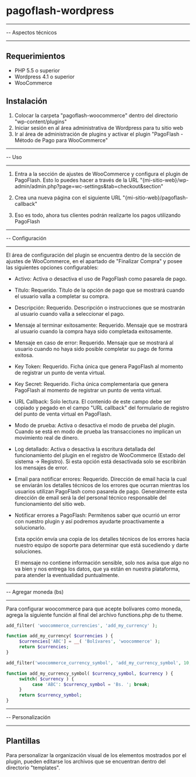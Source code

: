 # pagoflash-wordpress
-- -------------------------------------------------------------------------------------------------
-- Aspectos técnicos
-- -------------------------------------------------------------------------------------------------

Requerimientos
--------------
- PHP 5.5 o superior
- Wordpress 4.1 o superior
- WooCommerce


Instalación
------------
1. Colocar la carpeta "pagoflash-woocommerce" dentro del directorio "wp-content/plugins"
2. Iniciar sesión en al área administrativa de Wordpress para tu sitio web
3. Ir al área de administración de plugins y activar el plugin
  "PagoFlash - Método de Pago para WooCommerce"



-- -------------------------------------------------------------------------------------------------
-- Uso
-- -------------------------------------------------------------------------------------------------
01. Entra a la sección de ajustes de WooCommerce y configura el plugin de PagoFlash. Esto lo puedes
  hacer a través de la URL "{mi-sitio-web}/wp-admin/admin.php?page=wc-settings&tab=checkout&section"

02. Crea una nueva página con el siguiente URL "{mi-sitio-web}/pagoflash-callback"

03. Eso es todo, ahora tus clientes podrán realizarte los pagos utilizando PagoFlash



-- -------------------------------------------------------------------------------------------------
-- Configuración
-- -------------------------------------------------------------------------------------------------
El área de configuración del plugin se encuentra dentro de la sección de ajustes de WooCommerce, en
el apartado de "Finalizar Compra" y posee las siguientes opciones configurables:

  - Activo: Activa o desactiva el uso de PagoFlash como pasarela de pago.

  - Título: Requerido. Título de la opción de pago que se mostrará cuando el usuario valla a
    completar su compra.

  - Descripción: Requerido. Descripción o instrucciones que se mostrarán al usuario cuando valla a
    seleccionar el pago.

  - Mensaje al terminar exitosamente: Requerido. Mensaje que se mostrará al usuario cuando la compra
    haya sido completada exitosamente.

  - Mensaje en caso de error: Requerido. Mensaje que se mostrará al usuario cuando no haya sido
    posible completar su pago de forma exitosa.

  - Key Token: Requerido. Ficha única que genera PagoFlash al momento de registrar un punto de venta
    virtual.

  - Key Secret: Requerido. Ficha única complementaria que genera PagoFlash al momento de registrar
    un punto de venta virtual.

  - URL Callback: Solo lectura. El contenido de este campo debe ser copiado y pegado en el campo
    "URL callback" del formulario de registro del punto de venta virtual en PagoFlash.

  - Modo de prueba: Activa o desactiva el modo de prueba del plugin. Cuando se está en modo de
    prueba las transacciones no implican un movimiento real de dinero.

  - Log detallado: Activa o desactiva la escritura detallada del funcionamiento del plugin en el
    registro de WooCommerce (Estado del sistema -> Registro). Si esta opción está desactivada solo
    se escribirán los mensajes de error.

  - Email para notificar errores: Requerido. Dirección de email hacia la cual se enviarán los
    detalles técnicos de los errores que ocurran mientras los usuarios utilizan PagoFlash como
    pasarela de pago. Generalmente esta dirección de email será la del personal técnico responsable
    del funcionamiento del sitio web.

  - Notificar errores a PagoFlash: Permítenos saber que ocurrió un error con nuestro plugin y así
    podremos ayudarte proactivamente a solucionarlo.

    Esta opción envía una copia de los detalles técnicos de los errores hacia nuestro equipo de
    soporte para determinar que está sucediendo y darte soluciones.

    El mensaje no contiene información sensible, solo nos avisa que algo no va bien y nos entrega
    los datos, que ya están en nuestra plataforma, para atender la eventualidad puntualmente.

-- -------------------------------------------------------------------------------------------------
-- Agregar moneda (bs)
-- -------------------------------------------------------------------------------------------------
Para configurar woocommerce para que acepte bolívares como moneda, agrega la siguiente función al final del archivo functions.php de tu theme.

```php
add_filter( 'woocommerce_currencies', 'add_my_currency' );

function add_my_currency( $currencies ) {
     $currencies['ABC'] = __( 'Bolívares', 'woocommerce' );
     return $currencies;
}

add_filter('woocommerce_currency_symbol', 'add_my_currency_symbol', 10, 2);

function add_my_currency_symbol( $currency_symbol, $currency ) {
     switch( $currency ) {
          case 'ABC': $currency_symbol = 'Bs. '; break;
     }
     return $currency_symbol;
}
```

-- -------------------------------------------------------------------------------------------------
-- Personalización
-- -------------------------------------------------------------------------------------------------

Plantillas
----------
Para personalizar la organización visual de los elementos mostrados por el plugin, pueden editarse
los archivos que se encuentran dentro del directorio "templates".
